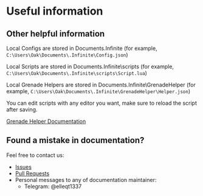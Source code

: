 # Useful information


## Other helpful information

Local Configs are stored in Documents\.Infinite (for example,
`C:\Users\Oak\Documents\.Infinite\Config.json`)

Local Scripts are stored in Documents\.Infinite\scripts (for example,
`C:\Users\Oak\Documents\.Infinite\scripts\Script.lua`)

Local Grenade Helpers are stored in Documents\.Infinite\GrenadeHelper (for example,
`C:\Users\Oak\Documents\.Infinite\GrenadeHelper\Helper.json`)

You can edit scripts with any editor you want, make sure to reload the script after saving.


[Grenade Helper Documentation](/GrenadeHelper/Documentation.md)

## Found a mistake in documentation?

Feel free to contact us:

- [Issues](https://github.com/neverlosecc/api-documentation/issues)
- [Pull Requests](https://github.com/neverlosecc/api-documentation/pulls)
- Personal messages to any of documentation maintainer:
  - Telegram: @elleqt1337
